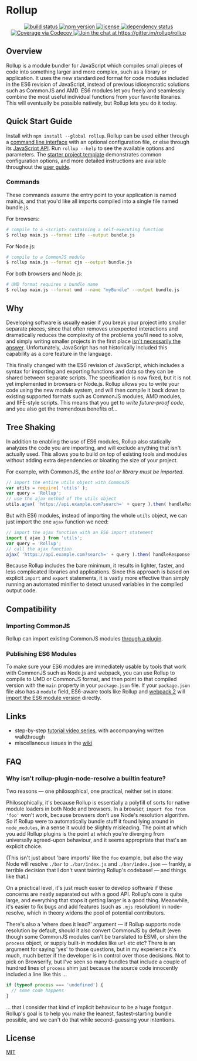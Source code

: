 # Rollup

<p align="center">
  <a href="https://travis-ci.org/rollup/rollup">
    <img src="https://api.travis-ci.org/rollup/rollup.svg?branch=master"
         alt="build status">
  </a>
  <a href="https://www.npmjs.com/package/rollup">
    <img src="https://img.shields.io/npm/v/rollup.svg"
         alt="npm version">
  </a>
  <a href="https://github.com/rollup/rollup/blob/master/LICENSE.md">
    <img src="https://img.shields.io/npm/l/rollup.svg"
         alt="license">
  </a>
  <a href="https://david-dm.org/rollup/rollup">
    <img src="https://david-dm.org/rollup/rollup/status.svg"
         alt="dependency status">
  </a>
  <a href="https://codecov.io/github/rollup/rollup?branch=master">
    <img src="https://codecov.io/gh/rollup/rollup/branch/master/graph/badge.svg" alt="Coverage via Codecov" />
  </a>
  <a href='https://gitter.im/rollup/rollup?utm_source=badge&utm_medium=badge&utm_campaign=pr-badge&utm_content=badge'>
    <img src='https://badges.gitter.im/rollup/rollup.svg'
         alt='Join the chat at https://gitter.im/rollup/rollup'>
  </a>
</p>

## Overview

Rollup is a module bundler for JavaScript which compiles small pieces of code into something larger and more complex, such as a library or application. It uses the new standardized format for code modules included in the ES6 revision of JavaScript, instead of previous idiosyncratic solutions such as CommonJS and AMD. ES6 modules let you freely and seamlessly combine the most useful individual functions from your favorite libraries. This will eventually be possible natively, but Rollup lets you do it today.

## Quick Start Guide

Install with `npm install --global rollup`. Rollup can be used either through a [command line interface](https://github.com/rollup/rollup/wiki/Command-Line-Interface) with an optional configuration file, or else through its [JavaScript API](https://github.com/rollup/rollup/wiki/JavaScript-API). Run `rollup --help` to see the available options and parameters. The [starter project template](https://github.com/rollup/rollup-starter-project) demonstrates common configuration options, and more detailed instructions are available throughout the [user guide](http://rollupjs.org/).

### Commands

These commands assume the entry point to your application is named main.js, and that you'd like all imports compiled into a single file named bundle.js.

For browsers:

```bash
# compile to a <script> containing a self-executing function
$ rollup main.js --format iife --output bundle.js
```

For Node.js:

```bash
# compile to a CommonJS module
$ rollup main.js --format cjs --output bundle.js
```

For both browsers and Node.js:

```bash
# UMD format requires a bundle name
$ rollup main.js --format umd --name "myBundle" --output bundle.js
```

## Why

Developing software is usually easier if you break your project into smaller separate pieces, since that often removes unexpected interactions and dramatically reduces the complexity of the problems you'll need to solve, and simply writing smaller projects in the first place [isn't necessarily the answer](https://medium.com/@Rich_Harris/small-modules-it-s-not-quite-that-simple-3ca532d65de4). Unfortunately, JavaScript has not historically included this capability as a core feature in the language.

This finally changed with the ES6 revision of JavaScript, which includes a syntax for importing and exporting functions and data so they can be shared between separate scripts. The specification is now fixed, but it is not yet implemented in browsers or Node.js. Rollup allows you to write your code using the new module system, and will then compile it back down to existing supported formats such as CommonJS modules, AMD modules, and IIFE-style scripts. This means that you get to *write future-proof code*, and you also get the tremendous benefits of...

## Tree Shaking

In addition to enabling the use of ES6 modules, Rollup also statically analyzes the code you are importing, and will exclude anything that isn't actually used. This allows you to build on top of existing tools and modules without adding extra dependencies or bloating the size of your project.

For example, with CommonJS, the *entire tool or library must be imported*.

```js
// import the entire utils object with CommonJS
var utils = require( 'utils' );
var query = 'Rollup';
// use the ajax method of the utils object
utils.ajax( 'https://api.example.com?search=' + query ).then( handleResponse );
```

But with ES6 modules, instead of importing the whole `utils` object, we can just import the one `ajax` function we need:

```js
// import the ajax function with an ES6 import statement
import { ajax } from 'utils';
var query = 'Rollup';
// call the ajax function
ajax( 'https://api.example.com?search=' + query ).then( handleResponse );
```

Because Rollup includes the bare minimum, it results in lighter, faster, and less complicated libraries and applications. Since this approach is based on explicit `import` and `export` statements, it is vastly more effective than simply running an automated minifier to detect unused variables in the compiled output code.

## Compatibility

### Importing CommonJS

Rollup can import existing CommonJS modules [through a plugin](https://github.com/rollup/rollup-plugin-commonjs).

### Publishing ES6 Modules

To make sure your ES6 modules are immediately usable by tools that work with CommonJS such as Node.js and webpack, you can use Rollup to compile to UMD or CommonJS format, and then point to that compiled version with the `main` property in your `package.json` file. If your `package.json` file also has a `module` field, ES6-aware tools like Rollup and [webpack 2](https://webpack.js.org/) will [import the ES6 module version](https://github.com/rollup/rollup/wiki/pkg.module) directly.

## Links

- step-by-step [tutorial video series](https://code.lengstorf.com/learn-rollup-js/), with accompanying written walkthrough
- miscellaneous issues in the [wiki](https://github.com/rollup/rollup/wiki)

## FAQ

### Why isn't rollup-plugin-node-resolve a builtin feature?

Two reasons — one philosophical, one practical, neither set in stone:

Philosophically, it's because Rollup is essentially a polyfill of sorts for native module loaders in both Node and browsers. In a browser, `import foo from 'foo'` won't work, because browsers don't use Node's resolution algorithm. So if Rollup were to automatically bundle stuff it found lying around in `node_modules`, in a sense it would be slightly misleading. The point at which you add Rollup plugins is the point at which you're diverging from universally agreed-upon behaviour, and it seems appropriate that that's an explicit choice.

(This isn't just about 'bare imports' like the `foo` example, but also the way Node will resolve `./bar` to `./bar/index.js` and `./bar/index.json` — frankly, a terrible decision that I don't want tainting Rollup's codebase! — and things like that.)

On a practical level, it's just much easier to develop software if these concerns are neatly separated out with a good API. Rollup's core is quite large, and everything that stops it getting larger is a good thing. Meanwhile, it's easier to fix bugs and add features (such as `.mjs` resolution) in node-resolve, which in theory widens the pool of potential contributors.

There's also a 'where does it lead?' argument — if Rollup supports node resolution by default, should it also convert CommonJS by default (even though some CommonJS modules can't be translated to ESM), or shim the `process` object, or supply built-in modules like `url` etc etc? There is an argument for saying 'yes' to those questions, but in my experience it's much, much better if the developer is in control over those decisions. Not to pick on Browserify, but I've seen so many bundles that include a couple of hundred lines of `process` shim just because the source code innocently included a line like this ...

```js
if (typeof process === 'undefined') {
  // some code happens
}
```

... that I consider that kind of implicit behaviour to be a huge footgun. Rollup's goal is to help you make the leanest, fastest-starting bundle possible, and we can't do that while second-guessing your intentions.


## License

[MIT](https://github.com/rollup/rollup/blob/master/LICENSE.md)
